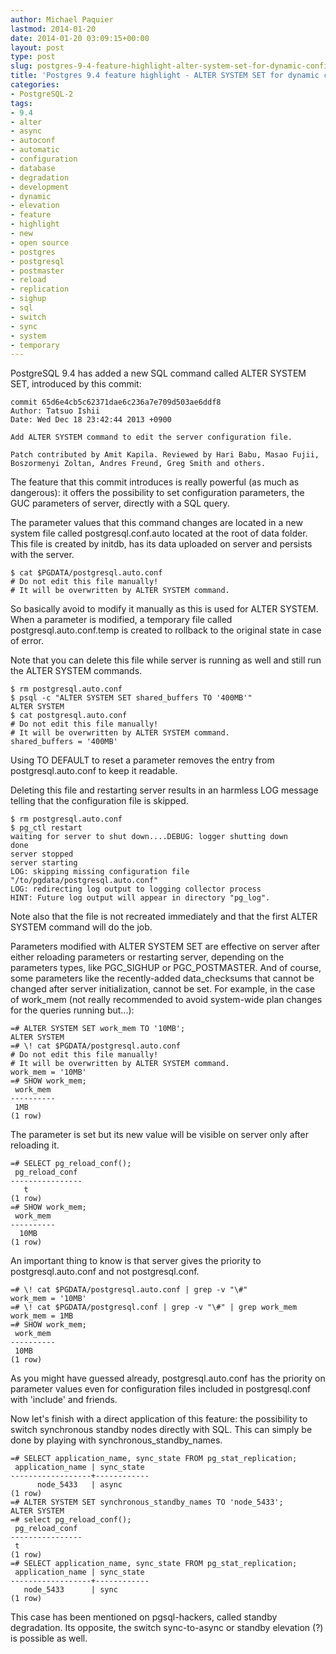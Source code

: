 ```yaml
---
author: Michael Paquier
lastmod: 2014-01-20
date: 2014-01-20 03:09:15+00:00
layout: post
type: post
slug: postgres-9-4-feature-highlight-alter-system-set-for-dynamic-configuration
title: 'Postgres 9.4 feature highlight - ALTER SYSTEM SET for dynamic configuration'
categories:
- PostgreSQL-2
tags:
- 9.4
- alter
- async
- autoconf
- automatic
- configuration
- database
- degradation
- development
- dynamic
- elevation
- feature
- highlight
- new
- open source
- postgres
- postgresql
- postmaster
- reload
- replication
- sighup
- sql
- switch
- sync
- system
- temporary
---
```

PostgreSQL 9.4 has added a new SQL command called ALTER SYSTEM SET, introduced by this commit:

    commit 65d6e4cb5c62371dae6c236a7e709d503ae6ddf8
    Author: Tatsuo Ishii
    Date: Wed Dec 18 23:42:44 2013 +0900
 
    Add ALTER SYSTEM command to edit the server configuration file.
 
    Patch contributed by Amit Kapila. Reviewed by Hari Babu, Masao Fujii,
    Boszormenyi Zoltan, Andres Freund, Greg Smith and others.

The feature that this commit introduces is really powerful (as much as dangerous): it offers the possibility to set configuration parameters, the GUC parameters of server, directly with a SQL query.

The parameter values that this command changes are located in a new system file called postgresql.conf.auto located at the root of data folder. This file is created by initdb, has its data uploaded on server and persists with the server.

    $ cat $PGDATA/postgresql.auto.conf
    # Do not edit this file manually!
    # It will be overwritten by ALTER SYSTEM command.

So basically avoid to modify it manually as this is used for ALTER SYSTEM. When a parameter is modified, a temporary file called postgresql.auto.conf.temp is created to rollback to the original state in case of error.

Note that you can delete this file while server is running as well and still run the ALTER SYSTEM commands.

    $ rm postgresql.auto.conf
    $ psql -c "ALTER SYSTEM SET shared_buffers TO '400MB'"
    ALTER SYSTEM
    $ cat postgresql.auto.conf
    # Do not edit this file manually!
    # It will be overwritten by ALTER SYSTEM command.
    shared_buffers = '400MB'

Using TO DEFAULT to reset a parameter removes the entry from postgresql.auto.conf to keep it readable.

Deleting this file and restarting server results in an harmless LOG message telling that the configuration file is skipped.

    $ rm postgresql.auto.conf
    $ pg_ctl restart
    waiting for server to shut down....DEBUG: logger shutting down
    done
    server stopped
    server starting
    LOG: skipping missing configuration file "/to/pgdata/postgresql.auto.conf"
    LOG: redirecting log output to logging collector process
    HINT: Future log output will appear in directory "pg_log".

Note also that the file is not recreated immediately and that the first ALTER SYSTEM command will do the job.

Parameters modified with ALTER SYSTEM SET are effective on server after either reloading parameters or restarting server, depending on the parameters types, like PGC\_SIGHUP or PGC\_POSTMASTER. And of course, some parameters like the recently-added data\_checksums that cannot be changed after server initialization, cannot be set. For example, in the case of work\_mem (not really recommended to avoid system-wide plan changes for the queries running but...):

    =# ALTER SYSTEM SET work_mem TO '10MB';
    ALTER SYSTEM
    =# \! cat $PGDATA/postgresql.auto.conf
    # Do not edit this file manually!
    # It will be overwritten by ALTER SYSTEM command.
    work_mem = '10MB'
    =# SHOW work_mem;
     work_mem
    ----------
     1MB
    (1 row)

The parameter is set but its new value will be visible on server only after reloading it.

    =# SELECT pg_reload_conf();
     pg_reload_conf
    ----------------
       t
    (1 row)
    =# SHOW work_mem;
     work_mem
    ----------
      10MB
    (1 row)

An important thing to know is that server gives the priority to postgresql.auto.conf and not postgresql.conf.

    =# \! cat $PGDATA/postgresql.auto.conf | grep -v "\#"
    work_mem = '10MB'
    =# \! cat $PGDATA/postgresql.conf | grep -v "\#" | grep work_mem
    work_mem = 1MB
    =# SHOW work_mem;
     work_mem
    ----------
     10MB
    (1 row)

As you might have guessed already, postgresql.auto.conf has the priority on parameter values even for configuration files included in postgresql.conf with 'include' and friends.

Now let's finish with a direct application of this feature: the possibility to switch synchronous standby nodes directly with SQL. This can simply be done by playing with synchronous\_standby\_names.

    =# SELECT application_name, sync_state FROM pg_stat_replication;
     application_name | sync_state
    ------------------+------------
          node_5433   | async
    (1 row)
    =# ALTER SYSTEM SET synchronous_standby_names TO 'node_5433';
    ALTER SYSTEM
    =# select pg_reload_conf();
     pg_reload_conf
    ----------------
     t
    (1 row)
    =# SELECT application_name, sync_state FROM pg_stat_replication;
     application_name | sync_state
    ------------------+------------
       node_5433      | sync
    (1 row)

This case has been mentioned on pgsql-hackers, called standby degradation. Its opposite, the switch sync-to-async or standby elevation (?) is possible as well.

